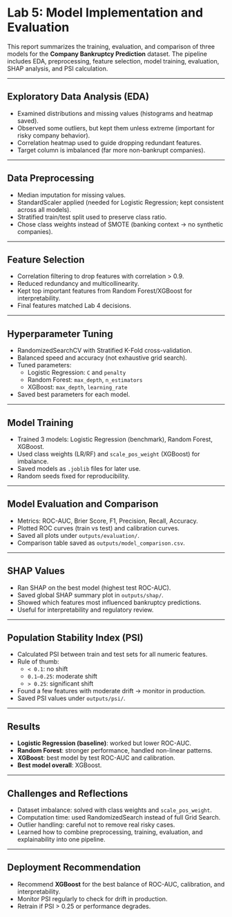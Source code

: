 # Lab 5: Model Implementation and Evaluation

This report summarizes the training, evaluation, and comparison of three models for the **Company Bankruptcy Prediction** dataset. The pipeline includes EDA, preprocessing, feature selection, model training, evaluation, SHAP analysis, and PSI calculation.

---

## Exploratory Data Analysis (EDA)

- Examined distributions and missing values (histograms and heatmap saved).  
- Observed some outliers, but kept them unless extreme (important for risky company behavior).  
- Correlation heatmap used to guide dropping redundant features.  
- Target column is imbalanced (far more non-bankrupt companies).

---

## Data Preprocessing

- Median imputation for missing values.  
- StandardScaler applied (needed for Logistic Regression; kept consistent across all models).  
- Stratified train/test split used to preserve class ratio.  
- Chose class weights instead of SMOTE (banking context → no synthetic companies).

---

## Feature Selection

- Correlation filtering to drop features with correlation > 0.9.  
- Reduced redundancy and multicollinearity.  
- Kept top important features from Random Forest/XGBoost for interpretability.  
- Final features matched Lab 4 decisions.

---

## Hyperparameter Tuning

- RandomizedSearchCV with Stratified K-Fold cross-validation.  
- Balanced speed and accuracy (not exhaustive grid search).  
- Tuned parameters:
  - Logistic Regression: `C` and `penalty`  
  - Random Forest: `max_depth`, `n_estimators`  
  - XGBoost: `max_depth`, `learning_rate`  
- Saved best parameters for each model.

---

## Model Training

- Trained 3 models: Logistic Regression (benchmark), Random Forest, XGBoost.  
- Used class weights (LR/RF) and `scale_pos_weight` (XGBoost) for imbalance.  
- Saved models as `.joblib` files for later use.  
- Random seeds fixed for reproducibility.

---

## Model Evaluation and Comparison

- Metrics: ROC-AUC, Brier Score, F1, Precision, Recall, Accuracy.  
- Plotted ROC curves (train vs test) and calibration curves.  
- Saved all plots under `outputs/evaluation/`.  
- Comparison table saved as `outputs/model_comparison.csv`.

---

## SHAP Values

- Ran SHAP on the best model (highest test ROC-AUC).  
- Saved global SHAP summary plot in `outputs/shap/`.  
- Showed which features most influenced bankruptcy predictions.  
- Useful for interpretability and regulatory review.

---

## Population Stability Index (PSI)

- Calculated PSI between train and test sets for all numeric features.  
- Rule of thumb:
  - `< 0.1`: no shift  
  - `0.1–0.25`: moderate shift  
  - `> 0.25`: significant shift  
- Found a few features with moderate drift → monitor in production.  
- Saved PSI values under `outputs/psi/`.

---

## Results

- **Logistic Regression (baseline)**: worked but lower ROC-AUC.  
- **Random Forest**: stronger performance, handled non-linear patterns.  
- **XGBoost**: best model by test ROC-AUC and calibration.  
- **Best model overall**: XGBoost.

---

## Challenges and Reflections

- Dataset imbalance: solved with class weights and `scale_pos_weight`.  
- Computation time: used RandomizedSearch instead of full Grid Search.  
- Outlier handling: careful not to remove real risky cases.  
- Learned how to combine preprocessing, training, evaluation, and explainability into one pipeline.

---

## Deployment Recommendation

- Recommend **XGBoost** for the best balance of ROC-AUC, calibration, and interpretability.  
- Monitor PSI regularly to check for drift in production.  
- Retrain if PSI > 0.25 or performance degrades.
